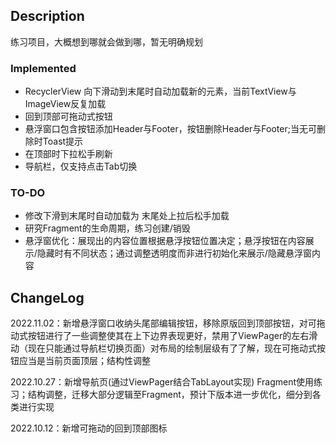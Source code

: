 ## Description  
练习项目，大概想到哪就会做到哪，暂无明确规划

### Implemented  
* RecyclerView 向下滑动到末尾时自动加载新的元素，当前TextView与ImageView反复加载  
* 回到顶部可拖动式按钮  
* 悬浮窗口包含按钮添加Header与Footer，按钮删除Header与Footer;当无可删除时Toast提示  
* 在顶部时下拉松手刷新  
* 导航栏，仅支持点击Tab切换  

### TO-DO  
* 修改下滑到末尾时自动加载为 末尾处上拉后松手加载  
* 研究Fragment的生命周期，练习创建/销毁  
* 悬浮窗优化：展现出的内容位置根据悬浮按钮位置决定；悬浮按钮在内容展示/隐藏时有不同状态；通过调整透明度而非进行初始化来展示/隐藏悬浮窗内容

## ChangeLog  
2022.11.02：新增悬浮窗口收纳头尾部编辑按钮，移除原版回到顶部按钮，对可拖动式按钮进行了一些调整使其在上下边界表现更好，禁用了ViewPager的左右滑动（现在只能通过导航栏切换页面）对布局的绘制层级有了了解，现在可拖动式按钮应当是当前页面顶层；结构性调整  

2022.10.27：新增导航页(通过ViewPager结合TabLayout实现) Fragment使用练习；结构调整，迁移大部分逻辑至Fragment，预计下版本进一步优化，细分到各类进行实现  

2022.10.12：新增可拖动的回到顶部图标  
